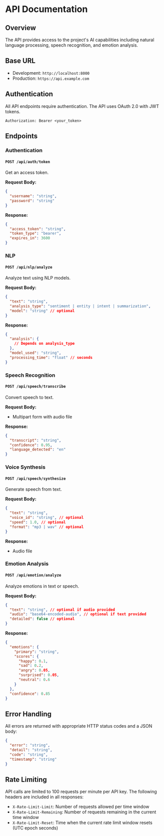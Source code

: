 # API Documentation

## Overview

The API provides access to the project's AI capabilities including natural language processing, speech recognition, and emotion analysis.

## Base URL

- Development: `http://localhost:8000`
- Production: `https://api.example.com`

## Authentication

All API endpoints require authentication. The API uses OAuth 2.0 with JWT tokens.

```
Authorization: Bearer <your_token>
```

## Endpoints

### Authentication

#### `POST /api/auth/token`

Get an access token.

**Request Body:**
```json
{
  "username": "string",
  "password": "string"
}
```

**Response:**
```json
{
  "access_token": "string",
  "token_type": "bearer",
  "expires_in": 3600
}
```

### NLP

#### `POST /api/nlp/analyze`

Analyze text using NLP models.

**Request Body:**
```json
{
  "text": "string",
  "analysis_type": "sentiment | entity | intent | summarization",
  "model": "string" // optional
}
```

**Response:**
```json
{
  "analysis": {
    // Depends on analysis_type
  },
  "model_used": "string",
  "processing_time": "float" // seconds
}
```

### Speech Recognition

#### `POST /api/speech/transcribe`

Convert speech to text.

**Request Body:**
- Multipart form with audio file

**Response:**
```json
{
  "transcript": "string",
  "confidence": 0.95,
  "language_detected": "en"
}
```

### Voice Synthesis

#### `POST /api/speech/synthesize`

Generate speech from text.

**Request Body:**
```json
{
  "text": "string",
  "voice_id": "string", // optional
  "speed": 1.0, // optional
  "format": "mp3 | wav" // optional
}
```

**Response:**
- Audio file

### Emotion Analysis

#### `POST /api/emotion/analyze`

Analyze emotions in text or speech.

**Request Body:**
```json
{
  "text": "string", // optional if audio provided
  "audio": "base64-encoded-audio", // optional if text provided
  "detailed": false // optional
}
```

**Response:**
```json
{
  "emotions": {
    "primary": "string",
    "scores": {
      "happy": 0.1,
      "sad": 0.2,
      "angry": 0.05,
      "surprised": 0.05,
      "neutral": 0.6
    }
  },
  "confidence": 0.85
}
```

## Error Handling

All errors are returned with appropriate HTTP status codes and a JSON body:

```json
{
  "error": "string",
  "detail": "string",
  "code": "string",
  "timestamp": "string"
}
```

## Rate Limiting

API calls are limited to 100 requests per minute per API key. The following headers are included in all responses:

- `X-Rate-Limit-Limit`: Number of requests allowed per time window
- `X-Rate-Limit-Remaining`: Number of requests remaining in the current time window
- `X-Rate-Limit-Reset`: Time when the current rate limit window resets (UTC epoch seconds)
